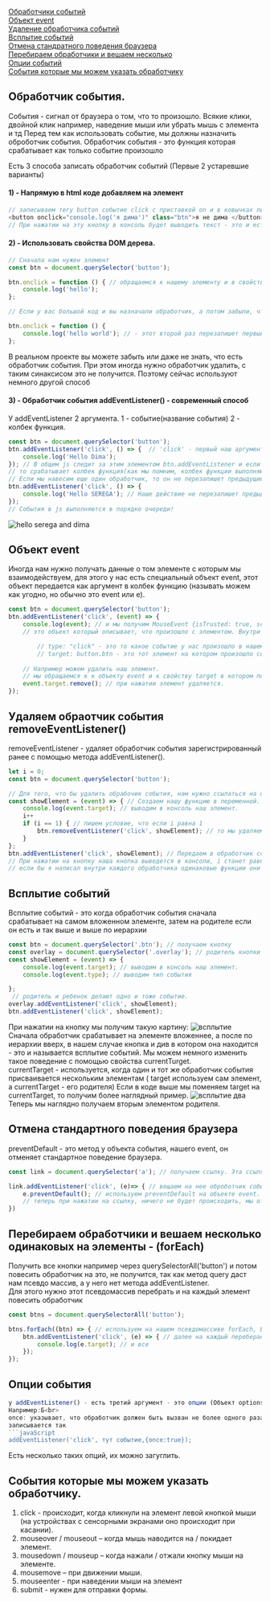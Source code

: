 [Обработчики событий](#EventHandler)<br>
[Объект event](#event)<br>
[Удаление обработчика событий](#remove)<br>
[Всплытие событий](#BubblingEvents)<br>
[Отмена стандратного поведения браузера](#preventDefault)<br>
[Перебираем обработчики и вешаем несколько](#forEach)<br>
[Опции событий](#options)<br>
[События которые мы можем указать обработчику](#allEvent)<br>


## <a name="EventHandler"> Обработчик события. </a>
События - сигнал от браузера о том, что то произошло.
Всякие клики, двойной клик например, наведение мыши или убрать мышь с элемента и тд
Перед тем как использовать событие, мы должны назначить оброботчик события.
Обработчик события  - это функция которая срабатывает как только событие произошло

Есть 3 способа записать обработчик событий (Первые 2 устаревшие варианты)
#### 1) - Напрямую в html коде добавляем на элемент
```javaScript
// записываем тегу button событие click с приставкой on и в ковычках пишем js код.
<button onclick="console.log('я дима')" class="btn">я не дима </button>
// При нажатии на эту кнопку в консоль будет выводить текст - это и есть наш обработчик
```
#### 2) - Использовать свойства DOM дерева. 
```javaScript
// Сначала нам нужен элемент
const btn = document.querySelector('button');

btn.onclick = function () { // обращаемся к нашему элементу и в свойство onclick записываем функцию
    console.log('hello');
};

// Если у вас большой код и вы назначали обработчик, а потом забыли, что взаимодействовали с этим элементом и назначали обработчик еще раз:

btn.onclick = function () {
    console.log('hello world'); // - этот второй раз перезапишет первый обработчик и вы просто потеряете функционал
};
```
В реальном проекте вы можете забыть или даже не знать, что есть обработчик события. При этом иногда нужно обработчик удалить, с таким синаксисом это не получится. Поэтому сейчас используют немного другой способ<br>

#### 3) - Обработчик события addEventListener() - современный способ
У addEventListener 2 аргумента. 1 - событие(название события)  2 - колбек функция.  
```javaScript
const btn = document.querySelector('button');
btn.addEventListener('click', () => {  // 'click' - первый наш аргумент, событие клика мыши. 
    console.log('Hello Dima');
}); // В общем js следит за этим элементом btn.addEventListener и если произошло событие нами написанное
// то срабатывает колбек функция(как мы помним, колбек функции выполняются строго за другими) в нашем случае после события. 
// Если мы навесим еще один обработчик, то он не перезапишет предыдущий.
btn.addEventListener('click', () => {
    console.log('Hello SEREGA'); // Наше действие не перезапишет предыдущее, они сработают по порядку
});
// События в js выполняются в порядке очереди!
```
![hello serega and dima](https://github.com/Aquariids/MyJS/blob/main/app/img/%D0%91%D0%B5%D0%B7%D1%8B%D0%BC%D1%8F%D0%BD%D0%BD%D1%8B%D0%B9.png)<br>
## <a name="event"> Объект event </a>
Иногда нам нужно получать данные о том элементе с которым мы взаимодействуем, для этого у нас есть специальный объект event, этот объект передается как аргумент в колбек функцию (называть можем как угодно, но обычно это event или e).
```javaScript
const btn = document.querySelector('button');
btn.addEventListener('click', (event) => {
    console.log(event); // и мы получим MouseEvent {isTrusted: true, screenX: 360, screenY: 697, clientX: 196, clientY: 511, …}
    // это объект который описывает, что произошло с элементом. Внутри очень много всего, но самые важные свойства это: 

        // type: "click" - это то какое событие у нас произошло в нашем случае это клик
        // target: button.btn - это тот элемент на котором произошло событие
    
    // Например можем удалить наш элемент.
    // мы обращаемся к к объекту event и к свойству target в котором помещается элемент с которым мы взаимодействуем.
    event.target.remove(); // при нажатии элемент удаляется.
});
```                                                       
## <a name="remove"> Удаляем обраотчик события removeEventListener() </a>
removeEventListener - удаляет обработчик события зарегистрированный ранее с помощью метода addEventListener().
```javaScript
let i = 0;
const btn = document.querySelector('button');

// Для того, что бы удалить обрабочик события, нам нужно ссылаться на одинаковые функции.
const showElement = (event) => { // Создаем нашу функцию в переменной.
    console.log(event.target); // выводим в консоль наш элемент.
    i++
    if (i == 1) { // пишем условие, что если i равна 1 
        btn.removeEventListener('click', showElement); // то мы удаляем наш обработчик события(ссылаемся на одну функцию)
    }
};
btn.addEventListener('click', showElement); // Передаем в обработчик ссылку на функцию вторым аргументом.
// При нажатии на кнопку наша кнопка выведется в консоли, i станет равна 1 и удалит обработчик, последующие нажатия уже не дадут никакого результата.
// если бы я написал внутри каждого обработчика одинаковые функции они бы не были равны, это все равно было бы два разных объекта, поэтому просто ссылаемся на одну функцию!
```
## <a name="BubblingEvents"> Всплытие событий </a>

Всплытие событий - это когда обработчик события сначала срабатывает на самом вложенном элементе, затем на родителе если он есть и так выше и выше по иерархии
```javaScript
const btn = document.querySelector('.btn'); // получаем кнопку
const overlay = document.querySelector('.overlay'); // родитель кнопки
const showElement = (event) => { 
    console.log(event.target); // выводим в консоль наш элемент.
    console.log(event.type); // выводим тип события

};
 // родитель и ребенок делают одно и тоже событие.
overlay.addEventListener('click', showElement);
btn.addEventListener('click', showElement);
```
При нажатии на кнопку мы получим такую картину:
![всплытие](https://github.com/Aquariids/MyJS/blob/main/app/img/%D0%B2%D1%81%D0%BF%D0%BB%D1%8B%D1%82%D0%B8%D0%B5.png)<br>
Сначала обработчик срабатывает на элементе вложеннее, а после по иерархии вверх, в нашем случае кнопка и див в котором она находится - это и называется всплытие событий.
Мы можем немного изменить такое поведение с помощью свойства currentTurget.<br>
currentTarget -  используется, когда один и тот же обработчик события присваивается нескольким элементам ( target используем сам элемент, а currentTarget - его родителя)
Если в коде выше мы поменяем target на currentTarget, то получим более наглядный пример.
![всплытие два](https://github.com/Aquariids/MyJS/blob/main/app/img/%D0%B2%D1%81%D0%BF%D0%BB%D1%8B%D1%82%D0%B8%D0%B5%20%D0%B4%D0%B2%D0%B0.png)<br>
Теперь мы наглядно получаем вторым элементом родителя.
 ## <a name="preventDefault"> Отмена стандартного поведения браузера </a>
preventDefault - это метод у объекта события, нашего event, он отменяет стандартное поведение браузера.
```javaScript
const link = document.querySelector('a'); // получаем ссылку. Эта ссылка ведет на мой гитХаб

link.addEventListener('click', (e)=> { // вещаем на нее оброботчик события
    e.preventDefault(); // используем preventDefault на объекте event.
    // теперь при нажатии на ссылку, ничего не будет происходить, мы отменили стандартное поведение браузера.
})
```



## <a name='forEach'> Перебираем обработчики и вешаем несколько одинаковых на элементы - (forEach) </a>
Получить все кнопки например через querySelectorAll('button') и потом повесить обработчик на это, не получится, так как метод query даст нам
псевдо массив, а у него нет метода addEventListener.<br>
Для этого нужно этот псевдомассив перебрать и на каждый элемент повесить обработчик
```javaScript
const btns = document.querySelectorAll('button');

btns.forEach((btn) => { // используем на нашем псевдомассиве forEach, В первом аргументе как мы помним находится элемент который перебераем
    btn.addEventListener('click', (e) => { // далее на каждый перебераемый элемент мы вешаем обработчик событий
        console.log(e.target); // и все
    });
});

```
## <a name ="options"> Опции события </a>
```javaScript
у addEventListener() - есть третий аргумент - это опции (Объект options, который определяет характеристики объекта, прослушивающего событие)\
Например:Б<br>
once: указывает, что обработчик должен быть вызван не более одного раза после добавления.
записывается так 
```javaScript
addEventListener('click', тут событие,{once:true});
```
Есть несколько таких опций, их можно загуглить.

## <a name="allEvent"> События которые мы можем указать обработчику. </a>

1) click -  происходит, когда кликнули на элемент левой кнопкой мыши 
(на устройствах с сенсорными экранами оно происходит при касании).
2) mouseover / mouseout – когда мышь наводится на / покидает элемент.
3) mousedown / mouseup – когда нажали / отжали кнопку мыши на элементе.
4) mousemove – при движении мыши.
5) mouseenter - при наведении мыши на элемент
6) submit -  нужен для отправки формы.
